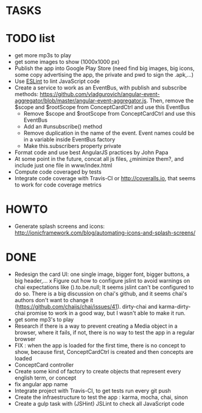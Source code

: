# TASKS

# TODO list
- get more mp3s to play
- get some images to show (1000x1000 px)
- Publish the app into Google Play Store (need find big images, big icons, some copy advertising the app, the private and pwd to sign the .apk,...)
- Use [ESLint](http://davidwalsh.name/eslint) to lint JavaScript code
- Create a service to work as an EventBus, with publish and subscribe methods: https://github.com/vladgurovich/angular-event-aggregator/blob/master/angular-event-aggregator.js. Then, remove the $scope and $rootScope from ConceptCardCtrl and use this EventBus
    + Remove $scope and $rootScope from ConceptCardCtrl and use this EventBus
    - Add an #unsubscribe() method
    - Remove duplication in the name of the event. Event names could be in a variable inside EventBus factory
    - Make this.subscribers property private
- Format code and use best AngularJS practices by John Papa
- At some point in the future, concat all js files, ¿minimize them?, and include just one file in www/index.html
- Compute code coveraged by tests
- Integrate code coverage with Travis-CI or http://coveralls.io, that seems to work for code coverage metrics

# HOWTO
- Generate splash screens and icons: http://ionicframework.com/blog/automating-icons-and-splash-screens/

# DONE
+ Redesign the card UI: one single image, bigger font, bigger buttons, a big header,...
x Figure out how to configure jslint to avoid warnings on chai expectations like ().to.be.null; It seems jslint can't be configured to do so. There is a big discussion on chai's github, and it seems chai's authors don't want to change it (https://github.com/chaijs/chai/issues/41). dirty-chai and karma-dirty-chai promise to work in a good way, but I wasn't able to make it run.
+ get some mp3's to play
+ Research if there is a way to prevent creating a Media object in a browser, where it fails, if not, there is no way to test the app in a regular browser
+ FIX : when the app is loaded for the first time, there is no concept to show, because first, ConceptCardCtrl is created and then concepts are loaded
+ ConceptCard controller
+ Create some kind of factory to create objects that represent every english term, or concept
+ fix angular app name
+ Integrate project with Travis-CI, to get tests run every git push
+ Create the infraestructure to test the app : karma, mocha, chai, sinon
+ Create a gulp task with (JSHint) JSLint to check all JavaScript code

